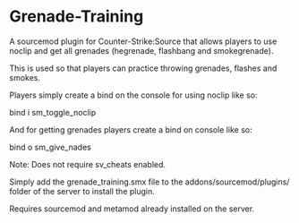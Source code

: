 # Grenade-Training

A sourcemod plugin for Counter-Strike:Source that allows players to use noclip and get all grenades (hegrenade, flashbang and smokegrenade).

This is used so that players can practice throwing grenades, flashes and smokes.


Players simply create a bind on the console for using noclip like so:

bind i sm_toggle_noclip


And for getting grenades players create a bind on console like so:

bind o sm_give_nades

Note: Does not require sv_cheats enabled.

Simply add the grenade_training.smx file to the addons/sourcemod/plugins/ folder of the server to install the plugin.

Requires sourcemod and metamod already installed on the server.
